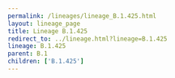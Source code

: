 ```yaml
---
permalink: /lineages/lineage_B.1.425.html
layout: lineage_page
title: Lineage B.1.425
redirect_to: ../lineage.html?lineage=B.1.425
lineage: B.1.425
parent: B.1
children: ['B.1.425']
---
```

